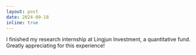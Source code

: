 ```yaml
---
layout: post
date: 2024-09-18
inline: true
---
```


I finished my research internship at Lingjun Investment, a quantitative fund. Greatly appreciating for this experience!